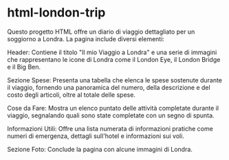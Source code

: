 # html-london-trip

Questo progetto HTML offre un diario di viaggio dettagliato per un soggiorno a Londra. La pagina include diversi elementi:

Header: Contiene il titolo "Il mio Viaggio a Londra" e una serie di immagini che rappresentano le icone di Londra come il London Eye, il London Bridge e il Big Ben.

Sezione Spese: Presenta una tabella che elenca le spese sostenute durante il viaggio, fornendo una panoramica del numero, della descrizione e del costo degli articoli, oltre al totale delle spese.

Cose da Fare: Mostra un elenco puntato delle attività completate durante il viaggio, segnalando quali sono state completate con un segno di spunta.

Informazioni Utili: Offre una lista numerata di informazioni pratiche come numeri di emergenza, dettagli sull'hotel e informazioni sui voli.

Sezione Foto: Conclude la pagina con alcune immagini di Londra.
